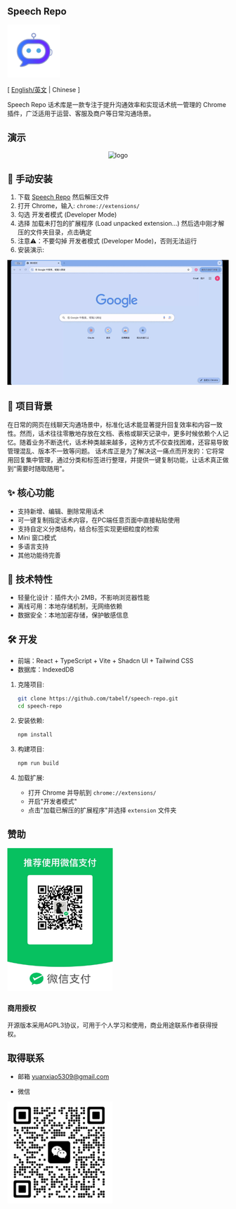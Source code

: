 ## Speech Repo
<img src="public/speech.png" width="120px">
<br/>

[ [English/英文](README.md)  | Chinese ]

Speech Repo 话术库是一款专注于提升沟通效率和实现话术统一管理的 Chrome 插件，广泛适用于运营、客服及商户等日常沟通场景。


## 演示
<p align="center">
  <img
    alt="logo"
    src="./docs/video_demo.gif"
    width="600"
  />
</p>

## 🔧 手动安装
1. 下载 [Speech Repo](https://github.com/tabelf/speech-repo/releases/download/v0.1.0/extension.zip) 然后解压文件
1. 打开 Chrome，输入: `chrome://extensions/`
1. 勾选 开发者模式 (Developer Mode)
1. 选择 加载未打包的扩展程序 (Load unpacked extension...) 然后选中刚才解压的文件夹目录，点击确定
1. 注意⚠️：不要勾掉 开发者模式 (Developer Mode)，否则无法运行
1. 安装演示:
<p align="center">
  <img
    alt="logo"
    src="./docs/demo2.gif"
    width="600"
  />
</p>


## 🎯 项目背景
在日常的网页在线聊天沟通场景中，标准化话术能显著提升回复效率和内容一致性。然而，话术往往零散地存放在文档、表格或聊天记录中，更多时候依赖个人记忆。随着业务不断迭代，话术种类越来越多，这种方式不仅查找困难，还容易导致管理混乱、版本不一致等问题。
话术库正是为了解决这一痛点而开发的：它将常用回复集中管理，通过分类和标签进行整理，并提供一键复制功能，让话术真正做到“需要时随取随用”。

## ✨ 核心功能
  - 支持新增、编辑、删除常用话术
  - 可一键复制指定话术内容，在PC端任意页面中直接粘贴使用
  - 支持自定义分类结构，结合标签实现更细粒度的检索
  - Mini 窗口模式
  - 多语言支持
  - 其他功能待完善

## 🚀 技术特性
- 轻量化设计：插件大小 2MB，不影响浏览器性能
- 离线可用：本地存储机制，无网络依赖
- 数据安全：本地加密存储，保护敏感信息

## 🛠️ 开发
- 前端：React + TypeScript + Vite + Shadcn UI + Tailwind CSS
- 数据库：IndexedDB

1. 克隆项目:
   ```bash
   git clone https://github.com/tabelf/speech-repo.git
   cd speech-repo
   ```

2. 安装依赖:
   ```bash
   npm install
   ```

3. 构建项目:
   ```bash
   npm run build
   ```

4. 加载扩展:
   - 打开 Chrome 并导航到 `chrome://extensions/`
   - 开启"开发者模式"
   - 点击"加载已解压的扩展程序"并选择 `extension` 文件夹

## 赞助
<img src="docs/wx_pay.png" width="240px">

### 商用授权
开源版本采用AGPL3协议，可用于个人学习和使用，商业用途联系作者获得授权。

## 取得联系
- 邮箱
yuanxiao5309@gmail.com

- 微信
<img src="docs/wechat.png" width="240px">
<br/>

